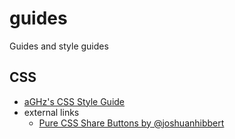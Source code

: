guides
======

Guides and style guides

CSS
---
* [aGHz's CSS Style Guide](https://github.com/aGHz/guides/blob/master/css/style_aGHz.md)
* external links
    * [Pure CSS Share Buttons by @joshuanhibbert](http://css3watch.com/post/8042230795/pure-css-share-buttons-by-joshuanhibbert)